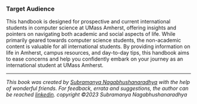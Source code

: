 ### Target Audience

This handbook is designed for prospective and current international students in computer science at UMass Amherst, offering insights and pointers on navigating both academic and social aspects of life. While primarily geared towards computer science students, the non-academic content is valuable for all international students. By providing information on life in Amherst, campus resources, and day-to-day tips, this handbook aims to ease concerns and help you confidently embark on your journey as an international student at UMass Amherst.

---
*This book was created by [Subramanya Nagabhushanaradhya](https://subramanya.ai) with the help of wonderful friends. For feedback, errata and suggestions, the author can be reached [linkedin](https://www.linkedin.com/in/nsubramanya). copyright ©2023 Subramanya Nagabhushanaradhya*